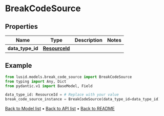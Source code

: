 # BreakCodeSource

## Properties
Name | Type | Description | Notes
------------ | ------------- | ------------- | -------------
**data_type_id** | [**ResourceId**](ResourceId.md) |  | 
## Example

```python
from lusid.models.break_code_source import BreakCodeSource
from typing import Any, Dict
from pydantic.v1 import BaseModel, Field

data_type_id: ResourceId = # Replace with your value
break_code_source_instance = BreakCodeSource(data_type_id=data_type_id)

```

[Back to Model list](../README.md#documentation-for-models) &#8226; [Back to API list](../README.md#documentation-for-api-endpoints) &#8226; [Back to README](../README.md)

